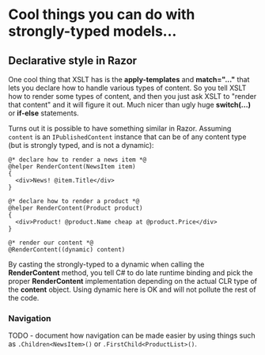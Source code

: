 # Cool things you can do with strongly-typed models...

## Declarative style in Razor

One cool thing that XSLT has is the **apply-templates** and **match="..."** that lets you declare how to handle various types of content. So you tell XSLT how to render some types of content, and then you just ask XSLT to "render that content" and it will figure it out. Much nicer than ugly huge **switch(...)** or **if-else** statements.

Turns out it is possible to have something similar in Razor. Assuming `content` is an `IPublishedContent` instance that can be of any content type (but is strongly typed, and is not a dynamic):


    @* declare how to render a news item *@
    @helper RenderContent(NewsItem item)
    {
      <div>News! @item.Title</div>
    }

    @* declare how to render a product *@
    @helper RenderContent(Product product)
    {
      <div>Product! @product.Name cheap at @product.Price</div>
    }

    @* render our content *@
    @RenderContent((dynamic) content)

By casting the strongly-typed to a dynamic when calling the **RenderContent** method, you tell C# to do late runtime binding and pick the proper **RenderContent** implementation depending on the actual CLR type of the **content** object. Using dynamic here is OK and will not pollute the rest of the code.

### Navigation

TODO - document how navigation can be made easier by using things such as `.Children<NewsItem>()` or `.FirstChild<ProductList>()`.